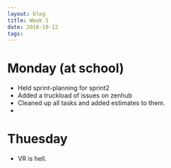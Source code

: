 ```yaml
---
layout: blog
title: Week 5
date: 2018-10-12
tags:
---
```

# Monday (at school)
* Held sprint-planning for sprint2
* Added a truckload of issues on zenhub
* Cleaned up all tasks and added estimates to them.
* 

# Thuesday
* VR is hell.